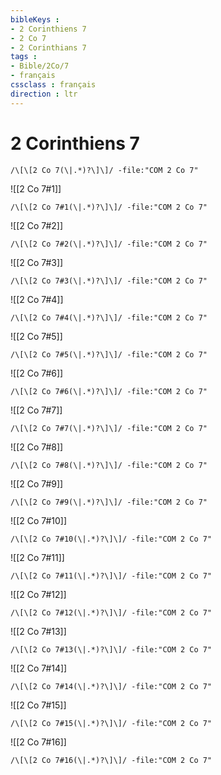 ```yaml
---
bibleKeys : 
- 2 Corinthiens 7
- 2 Co 7
- 2 Corinthians 7
tags : 
- Bible/2Co/7
- français
cssclass : français
direction : ltr
---
```


# 2 Corinthiens 7

```query
/\[\[2 Co 7(\|.*)?\]\]/ -file:"COM 2 Co 7"
```



![[2 Co 7#1]]

```query
/\[\[2 Co 7#1(\|.*)?\]\]/ -file:"COM 2 Co 7"
```

![[2 Co 7#2]]

```query
/\[\[2 Co 7#2(\|.*)?\]\]/ -file:"COM 2 Co 7"
```

![[2 Co 7#3]]

```query
/\[\[2 Co 7#3(\|.*)?\]\]/ -file:"COM 2 Co 7"
```

![[2 Co 7#4]]

```query
/\[\[2 Co 7#4(\|.*)?\]\]/ -file:"COM 2 Co 7"
```

![[2 Co 7#5]]

```query
/\[\[2 Co 7#5(\|.*)?\]\]/ -file:"COM 2 Co 7"
```

![[2 Co 7#6]]

```query
/\[\[2 Co 7#6(\|.*)?\]\]/ -file:"COM 2 Co 7"
```

![[2 Co 7#7]]

```query
/\[\[2 Co 7#7(\|.*)?\]\]/ -file:"COM 2 Co 7"
```

![[2 Co 7#8]]

```query
/\[\[2 Co 7#8(\|.*)?\]\]/ -file:"COM 2 Co 7"
```

![[2 Co 7#9]]

```query
/\[\[2 Co 7#9(\|.*)?\]\]/ -file:"COM 2 Co 7"
```

![[2 Co 7#10]]

```query
/\[\[2 Co 7#10(\|.*)?\]\]/ -file:"COM 2 Co 7"
```

![[2 Co 7#11]]

```query
/\[\[2 Co 7#11(\|.*)?\]\]/ -file:"COM 2 Co 7"
```

![[2 Co 7#12]]

```query
/\[\[2 Co 7#12(\|.*)?\]\]/ -file:"COM 2 Co 7"
```

![[2 Co 7#13]]

```query
/\[\[2 Co 7#13(\|.*)?\]\]/ -file:"COM 2 Co 7"
```

![[2 Co 7#14]]

```query
/\[\[2 Co 7#14(\|.*)?\]\]/ -file:"COM 2 Co 7"
```

![[2 Co 7#15]]

```query
/\[\[2 Co 7#15(\|.*)?\]\]/ -file:"COM 2 Co 7"
```

![[2 Co 7#16]]

```query
/\[\[2 Co 7#16(\|.*)?\]\]/ -file:"COM 2 Co 7"
```

